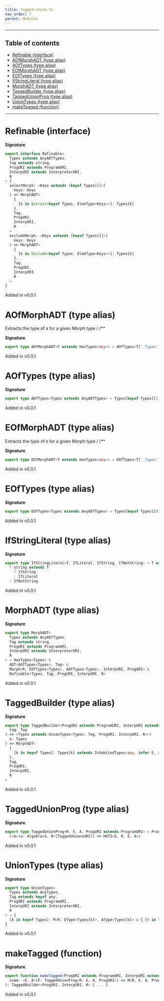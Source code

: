 ```yaml
---
title: tagged-union.ts
nav_order: 7
parent: Modules
---
```


---

<h2 class="text-delta">Table of contents</h2>

- [Refinable (interface)](#refinable-interface)
- [AOfMorphADT (type alias)](#aofmorphadt-type-alias)
- [AOfTypes (type alias)](#aoftypes-type-alias)
- [EOfMorphADT (type alias)](#eofmorphadt-type-alias)
- [EOfTypes (type alias)](#eoftypes-type-alias)
- [IfStringLiteral (type alias)](#ifstringliteral-type-alias)
- [MorphADT (type alias)](#morphadt-type-alias)
- [TaggedBuilder (type alias)](#taggedbuilder-type-alias)
- [TaggedUnionProg (type alias)](#taggedunionprog-type-alias)
- [UnionTypes (type alias)](#uniontypes-type-alias)
- [makeTagged (function)](#maketagged-function)

---

# Refinable (interface)

**Signature**

```ts
export interface Refinable<
  Types extends AnyADTTypes,
  Tag extends string,
  ProgURI extends ProgramURI,
  InterpURI extends InterpreterURI,
  R
> {
  selectMorph: <Keys extends (keyof Types)[]>(
    keys: Keys
  ) => MorphADT<
    {
      [k in Extract<keyof Types, ElemType<Keys>>]: Types[k]
    },
    Tag,
    ProgURI,
    InterpURI,
    R
  >
  excludeMorph: <Keys extends (keyof Types)[]>(
    keys: Keys
  ) => MorphADT<
    {
      [k in Exclude<keyof Types, ElemType<Keys>>]: Types[k]
    },
    Tag,
    ProgURI,
    InterpURI,
    R
  >
}
```

Added in v0.0.1

# AOfMorphADT (type alias)

Extracts the type of `A` for a given Morph type
/
/\*\*

**Signature**

```ts
export type AOfMorphADT<T extends HasTypes<any>> = AOfTypes<T['_Types']>
```

Added in v0.0.1

# AOfTypes (type alias)

**Signature**

```ts
export type AOfTypes<Types extends AnyADTTypes> = Types[keyof Types][1]
```

Added in v0.0.1

# EOfMorphADT (type alias)

Extracts the type of `E` for a given Morph type
/
/\*\*

**Signature**

```ts
export type EOfMorphADT<T extends HasTypes<any>> = EOfTypes<T['_Types']>
```

Added in v0.0.1

# EOfTypes (type alias)

**Signature**

```ts
export type EOfTypes<Types extends AnyADTTypes> = Types[keyof Types][0]
```

Added in v0.0.1

# IfStringLiteral (type alias)

**Signature**

```ts
export type IfStringLiteral<T, IfLiteral, IfString, IfNotString> = T extends string
  ? string extends T
    ? IfString
    : IfLiteral
  : IfNotString
```

Added in v0.0.1

# MorphADT (type alias)

**Signature**

```ts
export type MorphADT<
  Types extends AnyADTTypes,
  Tag extends string,
  ProgURI extends ProgramURI,
  InterpURI extends InterpreterURI,
  R
> = HasTypes<Types> &
  ADT<AOfTypes<Types>, Tag> &
  Morph<R, EOfTypes<Types>, AOfTypes<Types>, InterpURI, ProgURI> &
  Refinable<Types, Tag, ProgURI, InterpURI, R>
```

Added in v0.0.1

# TaggedBuilder (type alias)

**Signature**

```ts
export type TaggedBuilder<ProgURI extends ProgramURI, InterpURI extends InterpreterURI, R> = <Tag extends string>(
  tag: Tag
) => <Types extends UnionTypes<Types, Tag, ProgURI, InterpURI, R>>(
  o: Types
) => MorphADT<
  {
    [k in keyof Types]: Types[k] extends InhabitedTypes<any, infer E, infer A> ? [E, A] : never
  },
  Tag,
  ProgURI,
  InterpURI,
  R
>
```

Added in v0.0.1

# TaggedUnionProg (type alias)

**Signature**

```ts
export type TaggedUnionProg<R, E, A, ProgURI extends ProgramURI> = ProgramType<R, E, A>[ProgURI] &
  (<G>(a: Algebra<G, R>[TaggedUnionsURI]) => HKT2<G, R, E, A>)
```

Added in v0.0.1

# UnionTypes (type alias)

**Signature**

```ts
export type UnionTypes<
  Types extends AnyTypes,
  Tag extends keyof any,
  ProgURI extends ProgramURI,
  InterpURI extends InterpreterURI,
  R
> = {
  [k in keyof Types]: M<R, EType<Types[k]>, AType<Types[k]> & { [t in Tag]: k }, ProgURI, InterpURI>
}
```

Added in v0.0.1

# makeTagged (function)

**Signature**

```ts
export function makeTagged<ProgURI extends ProgramURI, InterpURI extends InterpreterURI, R>(
  summ: <E, A>(F: TaggedUnionProg<R, E, A, ProgURI>) => M<R, E, A, ProgURI, InterpURI>
): TaggedBuilder<ProgURI, InterpURI, R> { ... }
```

Added in v0.0.1
